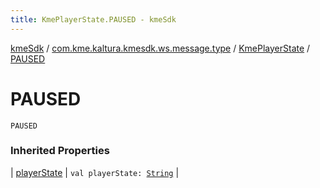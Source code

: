 ```yaml
---
title: KmePlayerState.PAUSED - kmeSdk
---
```


[kmeSdk](../../index.html) / [com.kme.kaltura.kmesdk.ws.message.type](../index.html) / [KmePlayerState](index.html) / [PAUSED](./-p-a-u-s-e-d.html)

# PAUSED

`PAUSED`

### Inherited Properties

| [playerState](player-state.html) | `val playerState: `[`String`](https://kotlinlang.org/api/latest/jvm/stdlib/kotlin/-string/index.html) |


